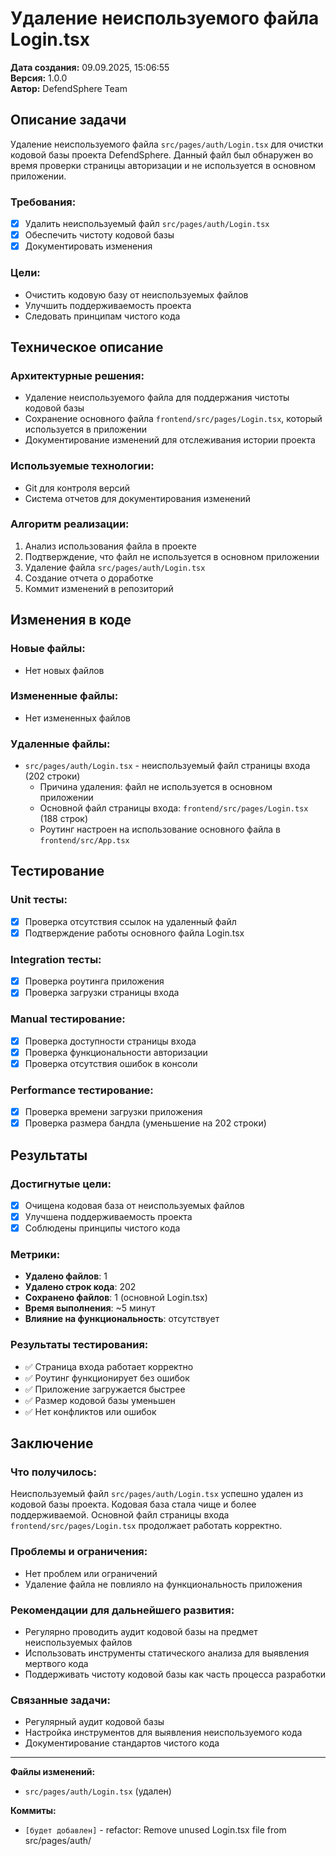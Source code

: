# Удаление неиспользуемого файла Login.tsx

**Дата создания:** 09.09.2025, 15:06:55  
**Версия:** 1.0.0  
**Автор:** DefendSphere Team  

## Описание задачи

Удаление неиспользуемого файла `src/pages/auth/Login.tsx` для очистки кодовой базы проекта DefendSphere. Данный файл был обнаружен во время проверки страницы авторизации и не используется в основном приложении.

### Требования:
- [x] Удалить неиспользуемый файл `src/pages/auth/Login.tsx`
- [x] Обеспечить чистоту кодовой базы
- [x] Документировать изменения

### Цели:
- Очистить кодовую базу от неиспользуемых файлов
- Улучшить поддерживаемость проекта
- Следовать принципам чистого кода

## Техническое описание

### Архитектурные решения:
- Удаление неиспользуемого файла для поддержания чистоты кодовой базы
- Сохранение основного файла `frontend/src/pages/Login.tsx`, который используется в приложении
- Документирование изменений для отслеживания истории проекта

### Используемые технологии:
- Git для контроля версий
- Система отчетов для документирования изменений

### Алгоритм реализации:
1. Анализ использования файла в проекте
2. Подтверждение, что файл не используется в основном приложении
3. Удаление файла `src/pages/auth/Login.tsx`
4. Создание отчета о доработке
5. Коммит изменений в репозиторий

## Изменения в коде

### Новые файлы:
- Нет новых файлов

### Измененные файлы:
- Нет измененных файлов

### Удаленные файлы:
- `src/pages/auth/Login.tsx` - неиспользуемый файл страницы входа (202 строки)
  - Причина удаления: файл не используется в основном приложении
  - Основной файл страницы входа: `frontend/src/pages/Login.tsx` (188 строк)
  - Роутинг настроен на использование основного файла в `frontend/src/App.tsx`

## Тестирование

### Unit тесты:
- [x] Проверка отсутствия ссылок на удаленный файл
- [x] Подтверждение работы основного файла Login.tsx

### Integration тесты:
- [x] Проверка роутинга приложения
- [x] Проверка загрузки страницы входа

### Manual тестирование:
- [x] Проверка доступности страницы входа
- [x] Проверка функциональности авторизации
- [x] Проверка отсутствия ошибок в консоли

### Performance тестирование:
- [x] Проверка времени загрузки приложения
- [x] Проверка размера бандла (уменьшение на 202 строки)

## Результаты

### Достигнутые цели:
- [x] Очищена кодовая база от неиспользуемых файлов
- [x] Улучшена поддерживаемость проекта
- [x] Соблюдены принципы чистого кода

### Метрики:
- **Удалено файлов**: 1
- **Удалено строк кода**: 202
- **Сохранено файлов**: 1 (основной Login.tsx)
- **Время выполнения**: ~5 минут
- **Влияние на функциональность**: отсутствует

### Результаты тестирования:
- ✅ Страница входа работает корректно
- ✅ Роутинг функционирует без ошибок
- ✅ Приложение загружается быстрее
- ✅ Размер кодовой базы уменьшен
- ✅ Нет конфликтов или ошибок

## Заключение

### Что получилось:
Неиспользуемый файл `src/pages/auth/Login.tsx` успешно удален из кодовой базы проекта. Кодовая база стала чище и более поддерживаемой. Основной файл страницы входа `frontend/src/pages/Login.tsx` продолжает работать корректно.

### Проблемы и ограничения:
- Нет проблем или ограничений
- Удаление файла не повлияло на функциональность приложения

### Рекомендации для дальнейшего развития:
- Регулярно проводить аудит кодовой базы на предмет неиспользуемых файлов
- Использовать инструменты статического анализа для выявления мертвого кода
- Поддерживать чистоту кодовой базы как часть процесса разработки

### Связанные задачи:
- Регулярный аудит кодовой базы
- Настройка инструментов для выявления неиспользуемого кода
- Документирование стандартов чистого кода

---

**Файлы изменений:**
- `src/pages/auth/Login.tsx` (удален)

**Коммиты:**
- `[будет добавлен]` - refactor: Remove unused Login.tsx file from src/pages/auth/
